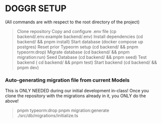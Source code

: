 # DOGGR SETUP
(All commands are with respect to the root directory of the project)

> Clone repository
> Copy and configure .env file (cp backend/.env.example backend/.env)
> Install dependencies (cd backend/ && pnpm install)
> Start database (docker compose up postgres)
> Reset prior Typeorm setup (cd backend/ && pnpm typeorm:drop)
> Migrate database (cd backend/ && pnpm migration:run)
> Seed Database (cd backend/ && pnpm seed)
> Test backend ( cd backend/ && pnpm test)
> Start backend (cd backend/ && pnpm dev)

### Auto-generating migration file from current Models

This is ONLY NEEDED during our initial development in-class!
Once you clone the repository with the migrations already in it,
you ONLY do the above!
> pnpm typeorm:drop
> pnpm migration:generate ./src/db/migrations/initialize.ts
